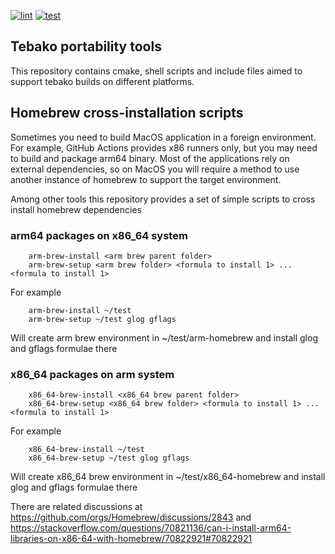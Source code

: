 [![lint](https://github.com/tamatebako/macos-cross-compile/actions/workflows/lint.yml/badge.svg)](https://github.com/tamatebako/macos-cross-compile/actions/workflows/lint.yml)
[![test](https://github.com/tamatebako/tebako-tools/actions/workflows/test.yml/badge.svg)](https://github.com/tamatebako/tebako-tools/actions/workflows/test.yml)

## Tebako portability tools ##

This repository contains cmake, shell scripts and include files aimed to support tebako builds on different platforms.

## Homebrew cross-installation scripts ##

Sometimes you need to build MacOS application in a foreign environment. For example, GitHub Actions provides x86 runners only, but you may need to build and package arm64 binary.
Most of the applications rely on external dependencies, so on MacOS you will require a method to use another instance of homebrew to support the target environment.

Among other tools this repository provides a set of simple scripts to cross install homebrew dependencies

### arm64 packages on x86_64 system

```
    arm-brew-install <arm brew parent folder>
    arm-brew-setup <arm brew folder> <formula to install 1> ... <formula to install 1>
```

For example

```
    arm-brew-install ~/test
    arm-brew-setup ~/test glog gflags
```

Will create arm brew environment in ~/test/arm-homebrew and install glog and gflags formulae there


### x86_64 packages on arm system

```
    x86_64-brew-install <x86_64 brew parent folder>
    x86_64-brew-setup <x86_64 brew folder> <formula to install 1> ... <formula to install 1>
```

For example

```
    x86_64-brew-install ~/test
    x86_64-brew-setup ~/test glog gflags
```

Will create x86_64 brew environment in ~/test/x86_64-homebrew and install glog and gflags formulae there

There are related discussions at https://github.com/orgs/Homebrew/discussions/2843
and https://stackoverflow.com/questions/70821136/can-i-install-arm64-libraries-on-x86-64-with-homebrew/70822921#70822921
